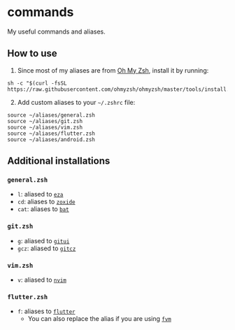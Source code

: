 # commands

My useful commands and aliases.

## How to use

1. Since most of my aliases are from [Oh My Zsh](), install it by running:

```zsh=
sh -c "$(curl -fsSL https://raw.githubusercontent.com/ohmyzsh/ohmyzsh/master/tools/install.sh)"
```

2. Add custom aliases to your `~/.zshrc` file:

```zsh=
source ~/aliases/general.zsh
source ~/aliases/git.zsh
source ~/aliases/vim.zsh
source ~/aliases/flutter.zsh
source ~/aliases/android.zsh
```

## Additional installations

### `general.zsh`

- `l`: aliased to [`eza`](https://github.com/eza-community/eza)
- `cd`: aliases to [`zoxide`](https://github.com/ajeetdsouza/zoxide?tab=readme-ov-file#getting-started)
- `cat`: aliases to [`bat`](https://github.com/sharkdp/bat)

### `git.zsh`

- `g`: aliased to [`gitui`](https://github.com/extrawurst/gitui)
- `gcz`: aliased to [`gitcz`](https://github.com/streamich/git-cz)

### `vim.zsh`

- `v`: aliased to [`nvim`](https://github.com/neovim/neovim)

### `flutter.zsh`

- `f`: aliases to [`flutter`](https://flutter.dev/)
  - You can also replace the alias if you are using [`fvm`](https://github.com/fluttertools/fvm)
